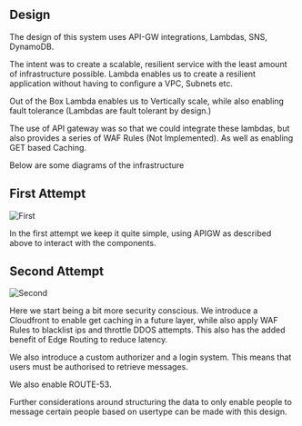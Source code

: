 
## Design

The design of this system uses API-GW integrations, Lambdas, SNS, DynamoDB.

The intent was to create a scalable, resilient service with the least amount of infrastructure possible. Lambda enables us to create a resilient application without having to configure a VPC, Subnets etc.

Out of the Box Lambda enables us to Vertically scale, while also enabling fault tolerance (Lambdas are fault tolerant by design.)

The use of API gateway was so that we could integrate these lambdas, but also provides a series of WAF Rules (Not Implemented). As well as enabling GET based Caching.

Below are some diagrams of the infrastructure

## First Attempt
![First](https://imgur.com/Cx6L0zT.png)

In the first attempt we keep it quite simple, using APIGW as described above to interact with the components.

## Second Attempt
![Second](https://imgur.com/5U1nD7n.png)

Here we start being a bit more security conscious. We introduce a Cloudfront to enable get caching in a future layer, while also apply WAF Rules to blacklist ips and throttle DDOS attempts. This also has the added benefit of Edge Routing to reduce latency.

We also introduce a custom authorizer and a login system. This means that users must be authorised to retrieve messages.

We also enable ROUTE-53.

Further considerations around structuring the data to only enable people to message certain people based on usertype can be made with this design.

